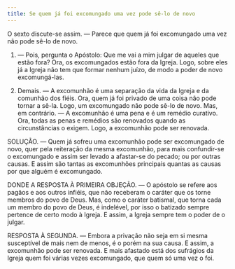 ```yaml
---
title: Se quem já foi excomungado uma vez pode sê-lo de novo
---
```


O sexto discute-se assim. — Parece que quem já foi excomungado uma vez não pode sê-lo de novo.  

1. — Pois, pergunta o Apóstolo: Que me vai a mim julgar de aqueles que estão fora? Ora, os excomungados estão fora da Igreja. Logo, sobre eles já a Igreja não tem que formar nenhum juízo, de modo a poder de novo excomungá-las.  

2. Demais. — A excomunhão é uma separação da vida da Igreja e da comunhão dos fiéis. Ora, quem já foi privado de uma coisa não pode tornar a sê-la. Logo, um excomungado não pode sê-lo de novo.  Mas, em contrário. — A excomunhão é uma pena e é um remédio curativo. Ora, todas as penas e remédios são renovados quando as circunstâncias o exigem. Logo, a excomunhão pode ser renovada.  

SOLUÇÃO. — Quem já sofreu uma excomunhão pode ser excomungado de novo, quer pela reiteração da mesma excomunhão, para mais confundir-se o excomungado e assim ser levado a afastar-se do pecado; ou por outras causas. E assim são tantas as excomunhões principais quantas as causas por que alguém é excomungado.  

DONDE A RESPOSTA À PRIMEIRA OBJEÇÃO. — O apóstolo se refere aos pagãos e aos outros infiéis, que não receberam o caráter que os torne membros do povo de Deus. Mas, como o caráter batismal, que torna cada um membro do povo de Deus, é indelével, por isso o batizado sempre pertence de certo modo à Igreja. E assim, a Igreja sempre tem o poder de o julgar.  

RESPOSTA À SEGUNDA. — Embora a privação não seja em si mesma susceptível de mais nem de menos, é o porém na sua causa. E assim, a excomunhão pode ser renovada. E mais afastado está dos sufrágios da Igreja quem foi várias vezes excomungado, que quem só uma vez o foi.